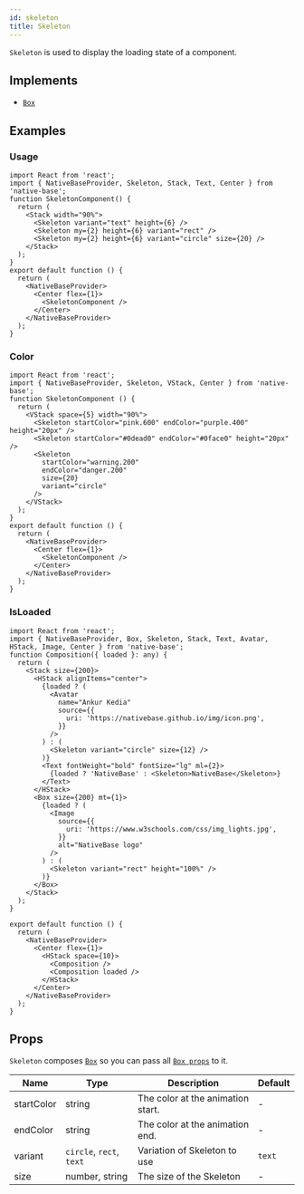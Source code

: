 ```yaml
---
id: skeleton
title: Skeleton
---
```


`Skeleton` is used to display the loading state of a component.

## Implements

- [`Box`](box.md)

## Examples

### Usage

```SnackPlayer name=Skeleton%20Usage
import React from 'react';
import { NativeBaseProvider, Skeleton, Stack, Text, Center } from 'native-base';
function SkeletonComponent() {
  return (
    <Stack width="90%">
      <Skeleton variant="text" height={6} />
      <Skeleton my={2} height={6} variant="rect" />
      <Skeleton my={2} height={6} variant="circle" size={20} />
    </Stack>
  );
}
export default function () {
  return (
    <NativeBaseProvider>
      <Center flex={1}>
        <SkeletonComponent />
      </Center>
    </NativeBaseProvider>
  );
}
```

### Color

```SnackPlayer name=Skeleton%20Color
import React from 'react';
import { NativeBaseProvider, Skeleton, VStack, Center } from 'native-base';
function SkeletonComponent () {
  return (
    <VStack space={5} width="90%">
      <Skeleton startColor="pink.600" endColor="purple.400" height="20px" />
      <Skeleton startColor="#0dead0" endColor="#0face0" height="20px" />
      <Skeleton
        startColor="warning.200"
        endColor="danger.200"
        size={20}
        variant="circle"
      />
    </VStack>
  );
}
export default function () {
  return (
    <NativeBaseProvider>
      <Center flex={1}>
        <SkeletonComponent />
      </Center>
    </NativeBaseProvider>
  );
}
```

### IsLoaded

```SnackPlayer name=Skeleton%20IsLoaded
import React from 'react';
import { NativeBaseProvider, Box, Skeleton, Stack, Text, Avatar, HStack, Image, Center } from 'native-base';
function Composition({ loaded }: any) {
  return (
    <Stack size={200}>
      <HStack alignItems="center">
        {loaded ? (
          <Avatar
            name="Ankur Kedia"
            source={{
              uri: 'https://nativebase.github.io/img/icon.png',
            }}
          />
        ) : (
          <Skeleton variant="circle" size={12} />
        )}
        <Text fontWeight="bold" fontSize="lg" ml={2}>
          {loaded ? 'NativeBase' : <Skeleton>NativeBase</Skeleton>}
        </Text>
      </HStack>
      <Box size={200} mt={1}>
        {loaded ? (
          <Image
            source={{
              uri: 'https://www.w3schools.com/css/img_lights.jpg',
            }}
            alt="NativeBase logo"
          />
        ) : (
          <Skeleton variant="rect" height="100%" />
        )}
      </Box>
    </Stack>
  );
}

export default function () {
  return (
    <NativeBaseProvider>
      <Center flex={1}>
        <HStack space={10}>
          <Composition />
          <Composition loaded />
        </HStack>
      </Center>
    </NativeBaseProvider>
  );
}
```

## Props

`Skeleton` composes [`Box`](box.md) so you can pass all [`Box props`](box.md#props) to it.

| Name       | Type                     | Description                       | Default |
| ---------- | ------------------------ | --------------------------------- | ------- |
| startColor | string                   | The color at the animation start. | -       |
| endColor   | string                   | The color at the animation end.   | -       |
| variant    | `circle`, `rect`, `text` | Variation of Skeleton to use      | `text`  |
| size       | number, string           | The size of the Skeleton          | -       |
